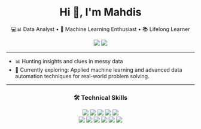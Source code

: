 <!-- GitHub Profile README for yourusername -->

<h1 align="center">Hi 👋, I'm Mahdis</h1>

<p align="center">
  💻📊 Data Analyst • 🤖 Machine Learning Enthusiast • 📚 Lifelong Learner
</p>

<p align="center">
  <a href="mailto:mahdisakbari080@gmail.com"><img src="https://img.shields.io/badge/Gmail-%23EA4335.svg?&style=for-the-badge&logo=gmail&logoColor=white" /></a>
  <a href="https://linkedin.com/in/mahdis-ak"><img src="https://img.shields.io/badge/LinkedIn-%230077B5.svg?&style=for-the-badge&logo=linkedin&logoColor=white" /></a>
</p>

---
- 📊 Hunting insights and clues in messy data
- 🚀 Currently exploring: Applied machine learning and advanced data automation techniques for real-world problem solving.
---

<h3 align="center">🛠️ Technical Skills</h3>

<p align="center">
  <img src="https://img.shields.io/badge/Python-3776AB?style=flat-square&logo=python&logoColor=white" />
  <img src="https://img.shields.io/badge/Pandas-150458?style=flat-square&logo=pandas&logoColor=white" />
  <img src="https://img.shields.io/badge/NumPy-8B5CF6?style=flat-square&logo=numpy&logoColor=white" />
  <img src="https://img.shields.io/badge/Scikit--Learn-F59E0B?style=flat-square&logo=scikit-learn&logoColor=black" />
  <img src="https://img.shields.io/badge/Seaborn-06B6D4?style=flat-square&logo=python&logoColor=white" />
  <br/>
  <img src="https://img.shields.io/badge/SQL-22C55E?style=flat-square&logo=postgresql&logoColor=white" />
  <img src="https://img.shields.io/badge/Excel-65A30D?style=flat-square&logo=microsoft-excel&logoColor=white" />
  <img src="https://img.shields.io/badge/ETL-EC4899?style=flat-square&logo=airbyte&logoColor=white" />
  <img src="https://img.shields.io/badge/Jupyter-F97316?style=flat-square&logo=jupyter&logoColor=white" />
  <img src="https://img.shields.io/badge/Power%20BI-F2C811?style=flat-square&logo=powerbi&logoColor=black" />
  <img src="https://img.shields.io/badge/Tableau-E97627?style=flat-square&logo=tableau&logoColor=white" />
</p>





